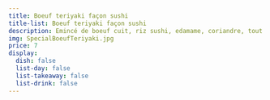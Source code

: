 ```yaml
---
title: Boeuf teriyaki façon sushi
title-list: Boeuf teriyaki façon sushi
description: Emincé de boeuf cuit, riz sushi, edamame, coriandre, tout ça flashé de teriyaki maison.
img: SpecialBoeufTeriyaki.jpg
price: 7
display:
  dish: false
  list-day: false
  list-takeaway: false
  list-drink: false
---
```

